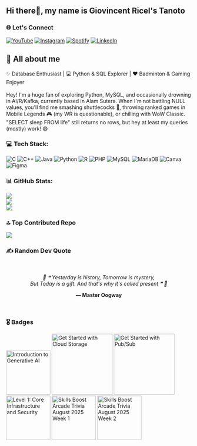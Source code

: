 ## Hi there👋, my name is Giovincent Ricel's Tanoto
### 🌐 Let's Connect
[![YouTube](https://img.shields.io/badge/YouTube-FF0000?style=for-the-badge&logo=youtube&logoColor=white)](https://youtube.com/@giovincentricelstanoto7893?si=-OlcLYO8ws8O7R98)
[![Instagram](https://img.shields.io/badge/Instagram-E4405F?style=for-the-badge&logo=instagram&logoColor=white)](https://www.instagram.com/giovincentricels?igsh=MTh0cWhhbm1tdm15OQ%3D%3D&utm_source=qr)
[![Spotify](https://img.shields.io/badge/Spotify-1ED760?style=for-the-badge&logo=spotify&logoColor=white)](https://open.spotify.com/user/mtgcr3uv7945t5bof25cuw0ks?si=41dc80830ac74ec6)
[![LinkedIn](https://img.shields.io/badge/LinkedIn-0077B5?style=for-the-badge&logo=linkedin&logoColor=white)](https://www.linkedin.com/in/giovincentricels)

## 📸 All about me
✨ Database Enthusiast | 💻 Python & SQL Explorer | ❤️ Badminton & Gaming Enjoyer<br><br>
Hey! I'm a huge fan of exploring Python, MySQL, and occasionally drowning in AI/R/Kafka, currently based in Alam Sutera. When I'm not battling NULL values, you'll find me smashing shuttlecocks 🏸, throwing ranked games in Mobile Legends 🎮 (my WR is questionable), or chilling with WoW Classic. "SELECT sleep FROM life" still returns no rows, but hey at least my queries (mostly) work! 😄

### 💻 Tech Stack:
![C](https://img.shields.io/badge/c-%2300599C.svg?style=for-the-badge&logo=c&logoColor=white) ![C++](https://img.shields.io/badge/c++-%2300599C.svg?style=for-the-badge&logo=c%2B%2B&logoColor=white) ![Java](https://img.shields.io/badge/java-%23ED8B00.svg?style=for-the-badge&logo=openjdk&logoColor=white) ![Python](https://img.shields.io/badge/python-3670A0?style=for-the-badge&logo=python&logoColor=ffdd54) ![R](https://img.shields.io/badge/r-%23276DC3.svg?style=for-the-badge&logo=r&logoColor=white) ![PHP](https://img.shields.io/badge/php-%23777BB4.svg?style=for-the-badge&logo=php&logoColor=white) ![MySQL](https://img.shields.io/badge/mysql-4479A1.svg?style=for-the-badge&logo=mysql&logoColor=white) ![MariaDB](https://img.shields.io/badge/MariaDB-003545?style=for-the-badge&logo=mariadb&logoColor=white) ![Canva](https://img.shields.io/badge/Canva-%2300C4CC.svg?style=for-the-badge&logo=Canva&logoColor=white) ![Figma](https://img.shields.io/badge/figma-%23F24E1E.svg?style=for-the-badge&logo=figma&logoColor=white)

### 📊 GitHub Stats:
![](https://github-readme-stats.vercel.app/api?username=giovincentricels&theme=dark&hide_border=false&include_all_commits=true&count_private=true)<br/>
![](https://nirzak-streak-stats.vercel.app/?user=giovincentricels&theme=dark&hide_border=false)<br/>
![](https://github-readme-stats.vercel.app/api/top-langs/?username=giovincentricels&theme=dark&hide_border=false&include_all_commits=true&count_private=false&layout=compact)

### 🔝 Top Contributed Repo
![](https://github-contributor-stats.vercel.app/api?username=giovincentricels&limit=5&theme=dark&combine_all_yearly_contributions=true)

### ✍️ Random Dev Quote
<!--  -->
<div align="center">
  <br>
  <p><i>🐢 ❝ Yesterday is history, Tomorrow is mystery, <br> But Today is a gift. And that's why it's called present ❞ 🐢</i></p>
  <p><b>— Master Oogway</b></p>
  <br>
</div>
<!--  -->

### 🎖️ Badges
<p align="left">
  <img src="https://cdn.qwiklabs.com/2H1GveAGeXpUWx%2BR2w3NFV1alNlU%2BnydHrQWGMwEWfs%3D"  alt="Introduction to Generative AI" width="120"/>
  <img src="https://cdn.qwiklabs.com/C29WcLiPHUd2uj1zMaF2MepWKhC%2Bvs7WTUMUTA4nMFU%3D"  alt="Get Started with Cloud Storage" width="165"/>
  <img src="https://cdn.qwiklabs.com/L6bZhlHU%2Fa5AvlMb74RyGFqLK9mY%2B4WVMaMoN2HlxKg%3D"  alt="Get Started with Pub/Sub" width="165"/>
  <img src="https://cdn.qwiklabs.com/rkL0SVAyPxbi8qK2XYqldHt6RLpSgshWSGzOTUPMgek%3D"  alt="Level 1: Core Infrastructure and Security" width="120"/>
  <img src="https://cdn.qwiklabs.com/dM8ooTjT6GGPXBnqup2xSIXrJuJykFx8fn%2B%2BiQ41kVo%3D"  alt="Skills Boost Arcade Trivia August 2025 Week 1" width="120"/>
  <img src="https://cdn.qwiklabs.com/jiOBZzRbqmZOz7RELO4i%2FrDGHqAbYmmOIejs3AGxKcY%3D"  alt="Skills Boost Arcade Trivia August 2025 Week 2" width="120"/>
  
  
</p>



